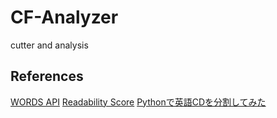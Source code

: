 # CF-Analyzer
cutter and analysis

## References
[WORDS API](https://www.wordsapi.com/docs)
[Readability Score](https://readability-score.com/)
[Pythonで英語CDを分割してみた](http://d.hatena.ne.jp/mohayonao/20110510/1305035070)
